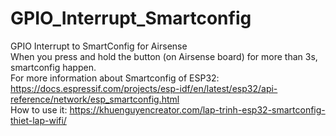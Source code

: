 # GPIO_Interrupt_Smartconfig
GPIO Interrupt to SmartConfig for Airsense \
When you press and hold the button (on Airsense board) for more than 3s, smartconfig happen. \
For more information about Smartconfig of ESP32: https://docs.espressif.com/projects/esp-idf/en/latest/esp32/api-reference/network/esp_smartconfig.html \
How to use it: https://khuenguyencreator.com/lap-trinh-esp32-smartconfig-thiet-lap-wifi/ 
